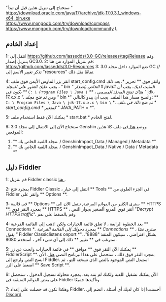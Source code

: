 "ستحتاج إلى تنزيل هذين قبل أن تبدأ " <br>
https://download.oracle.com/java/17/archive/jdk-17.0.3.1_windows-x64_bin.exe <br>
https://www.mongodb.com/try/download/compass <br>
https://www.mongodb.com/try/download/community L<br>

## إعداد الخادم

1: انتقل إلى https://github.com/lassedds/3.0-GC/releases/tag/Release وقم بتنزيل إصدار GC3.0.
2: قم بتنزيل الموارد من هنا: https://github.com/lassedds/3.0-Resources
3: ضع الموارد داخل مجلد 3.0 GC // تذكر تغيير الاسم إلى "resources" تمامًا مثل ذلك.

4: انقر بزر الماوس الأيمن فوق ملف start_config.cmd وانقر فوق ** تحرير **. بعد ذلك ، يجب عليك العثور على المجلد "* bin *" الخاص بإصدار # java# المثبت لديك. يجب أن يكون في ** `C: \ Program Files \ Java \` ** ، هناك تفتح المجلد المسمى "* jdk-17.x.x.x *". ومن ثم فتح مجلد "* bin *" وانسخ مسار هذا الملف. يجب أن يبدو كالتالي: ** `C: \ Program Files \ Java \ jdk-17.x.x.x \ bin \` **. ثم ضع ذلك في ملف * start_config.cmd * كمتغير "* JAVA_PATH = *". 

5: يمكنك الآن فقط استخدام ملف * start.bat * لفتح الخادم.

6: ستحتاج الآن إلى الانتقال إلى مجلد 3.0 Genshin ووضع <a href="https://drive.google.com/file/d/1esXUB4Q_Y_wDjvqnNbN8jiQUKsO11N1S/view?usp=sharing"> هذا </a> في ملف كلا هذين الموقعين: <br>
1. "* مجلد اللعبة الخاص بك. / GenshinImpact_Data / Managed / Metadata *" <br>
2. "* مجلد اللعبة الخاص بك. / GenshinImpact_Data / Native / Data / Metadata *"

## دليل Fiddler

1: قم بتنزيل Fiddler classic <a href="https://www.telerik.com/download/fiddler"> هنا </a>.

2: بمجرد فتح Fiddler Classic ، انتقل إلى خيار ** Tools ** في الجزء العلوي من Fiddler وانقر على ** Options **.

3: في قائمة ** Options  ** سترى الكثير من القوائم الفرعية, ننتقل الآن الى ** HTTPS **. بمجرد النقر فوق ** HTTPS ** ، انقر فوق المربع الصغير بجوار النص "*Decrypt HTTPS traffic*". وقم بالضغط على نعم

4: بعد الخطوة الرابعة ، لا تغلق قائمة الخيارات ولكن اذهب إلى القائمة الفرعية ** Connections **. بمجرد دخولك إلى القائمة الفرعية ** Connections ** ، سترى نصًا يقول "* Fiddler Classiclistens onport *". بشكل افتراضي ، سيكون المنفذ "8888". سترغب في ** تغيير ** ذلك إلى أي شيء آخر ، أستخدم 8080.

5: يمكنك الآن النقر فوق ** موافق ** في قائمة الخيارات وابحث عن زر ** FiddlerScript **. بمجرد النقر فوق ذلك ، ستحصل على هذا البرنامج النصي <a href="https://github.lunatic.moe/fiddlerscript"> هنا </a>. الآن انسخ النص وارجع إلى Fiddler. استبدل النص الموجود بالنص الذي نسخته للتو ، ثم اضغط على الزر ** Save Script **.

6: الآن يمكنك تشغيل اللعبة ولكنك لم تنته بعد. بمجرد محاولة تسجيل الدخول ، ستحصل على بعض القوائم المنبثقة في Fiddler وتأكيدها جميعًا.

7: وهكذا تكون قد حصلت على إعداد Fiddler. أحسنت! إذا كان لديك أي أسئلة ، انضم إلى <a href="https://discord.gg/AYtB7Q2er8"> Discord </a>

